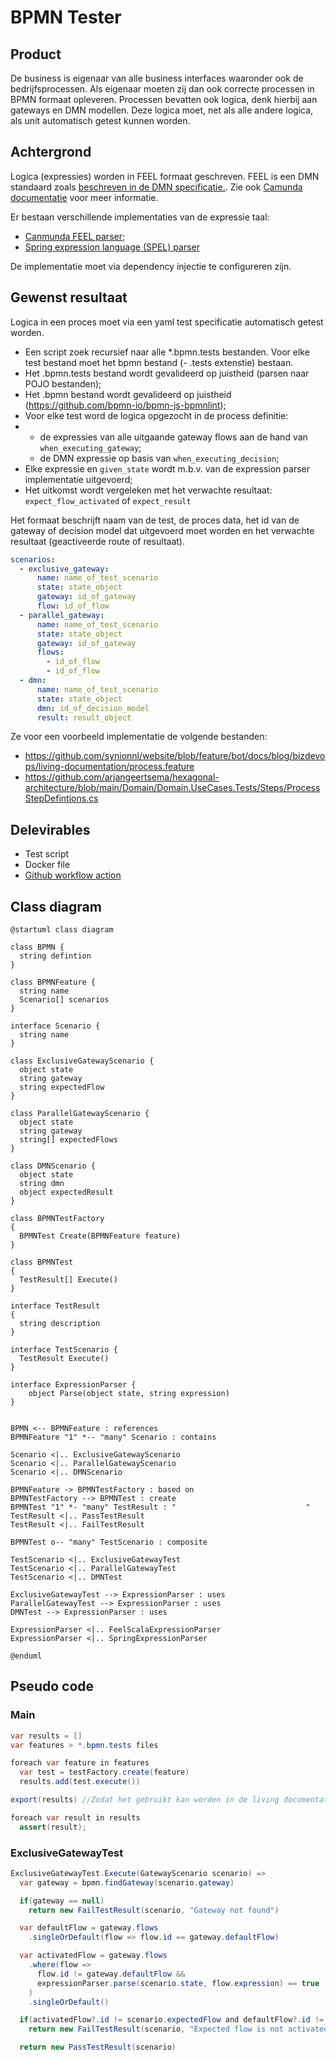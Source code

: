 # BPMN Tester

## Product

De business is eigenaar van alle business interfaces waaronder ook de bedrijfsprocessen. Als eigenaar moeten zij dan ook correcte processen in BPMN formaat opleveren. Processen bevatten ook logica, denk hierbij aan gateways en DMN modellen. Deze logica moet, net als alle andere logica, als unit automatisch getest kunnen worden.

## Achtergrond

Logica (expressies) worden in FEEL formaat geschreven. FEEL is een DMN standaard zoals [beschreven in de DMN specificatie.](https://www.omg.org/spec/DMN/). Zie ook [Camunda documentatie](https://docs.camunda.io/docs/reference/feel/what-is-feel/) voor meer informatie.

Er bestaan verschillende implementaties van de expressie taal:

* [Canmunda FEEL parser](https://camunda.github.io/feel-scala/);
* [Spring expression language (SPEL) parser](https://docs.spring.io/spring-framework/docs/3.0.x/reference/expressions.html)

De implementatie moet via dependency injectie te configureren zijn.

## Gewenst resultaat

Logica in een proces moet via een yaml test specificatie automatisch getest worden.

* Een script zoek recursief naar alle *.bpmn.tests bestanden. Voor elke test bestand moet het bpmn bestand (- .tests extenstie) bestaan.
* Het .bpmn.tests bestand wordt gevalideerd op juistheid (parsen naar POJO bestanden);
* Het .bpmn bestand wordt gevalideerd op juistheid (https://github.com/bpmn-io/bpmn-js-bpmnlint);
* Voor elke test word de logica opgezocht in de process definitie:
*   * de expressies van alle uitgaande gateway flows aan de hand van `when_executing_gateway`;
    * de DMN expressie op basis van `when_executing_decision`;
* Elke expressie en `given_state` wordt m.b.v. van de expression parser implementatie uitgevoerd;
* Het uitkomst wordt vergeleken met het verwachte resultaat: `expect_flow_activated` of `expect_result`

Het formaat beschrijft naam van de test, de proces data, het id van de gateway of decision model dat uitgevoerd moet worden en het verwachte resultaat (geactiveerde route of resultaat).

```yaml
scenarios:
  - exclusive_gateway:
      name: name_of_test_scenario 
      state: state_object    
      gateway: id_of_gateway
      flow: id_of_flow
  - parallel_gateway:
      name: name_of_test_scenario 
      state: state_object    
      gateway: id_of_gateway
      flows:
        - id_of_flow
        - id_of_flow
  - dmn:
      name: name_of_test_scenario 
      state: state_object    
      dmn: id_of_decision_model
      result: result_object
```

Ze voor een voorbeeld implementatie de volgende bestanden:

* https://github.com/synionnl/website/blob/feature/bot/docs/blog/bizdevops/living-documentation/process.feature
* https://github.com/arjangeertsema/hexagonal-architecture/blob/main/Domain/Domain.UseCases.Tests/Steps/ProcessStepDefintions.cs

## Delevirables

* Test script
* Docker file
* [Github workflow action](https://docs.github.com/en/actions/creating-actions/creating-a-docker-container-action)

## Class diagram

```plantuml
@startuml class diagram

class BPMN {
  string defintion
}

class BPMNFeature {
  string name
  Scenario[] scenarios
}

interface Scenario {
  string name
}

class ExclusiveGatewayScenario {
  object state
  string gateway
  string expectedFlow
}

class ParallelGatewayScenario {
  object state
  string gateway
  string[] expectedFlows
}

class DMNScenario {  
  object state
  string dmn
  object expectedResult
}

class BPMNTestFactory
{
  BPMNTest Create(BPMNFeature feature)
}

class BPMNTest
{
  TestResult[] Execute()
}

interface TestResult
{
  string description  
}

interface TestScenario {
  TestResult Execute()
}

interface ExpressionParser {
    object Parse(object state, string expression)
}


BPMN <-- BPMNFeature : references
BPMNFeature "1" *-- "many" Scenario : contains

Scenario <|.. ExclusiveGatewayScenario
Scenario <|.. ParallelGatewayScenario
Scenario <|.. DMNScenario

BPMNFeature -> BPMNTestFactory : based on
BPMNTestFactory --> BPMNTest : create
BPMNTest "1" *- "many" TestResult : "                             "
TestResult <|.. PassTestResult
TestResult <|.. FailTestResult

BPMNTest o-- "many" TestScenario : composite

TestScenario <|.. ExclusiveGatewayTest
TestScenario <|.. ParallelGatewayTest
TestScenario <|.. DMNTest

ExclusiveGatewayTest --> ExpressionParser : uses
ParallelGatewayTest --> ExpressionParser : uses
DMNTest --> ExpressionParser : uses

ExpressionParser <|.. FeelScalaExpressionParser
ExpressionParser <|.. SpringExpressionParser

@enduml
```

## Pseudo code

### Main

```java
var results = []
var features > *.bpmn.tests files

foreach var feature in features
  var test = testFactory.create(feature)    
  results.add(test.execute())

export(results) //Zodat het gebruikt kan worden in de living documentation pipeline].

foreach var result in results
  assert(result);
```

### ExclusiveGatewayTest

```java
ExclusiveGatewayTest.Execute(GatewayScenario scenario) =>
  var gateway = bpmn.findGateway(scenario.gateway)

  if(gateway == null)
    return new FailTestResult(scenario, "Gateway not found")

  var defaultFlow = gateway.flows
    .singleOrDefault(flow => flow.id == gateway.defaultFlow)

  var activatedFlow = gateway.flows
    .where(flow => 
      flow.id != gateway.defaultFlow && 
      expressionParser.parse(scenario.state, flow.expression) == true
    )
    .singleOrDefault()

  if(activatedFlow?.id != scenario.expectedFlow and defaultFlow?.id != scenario.expectedFlow)
    return new FailTestResult(scenario, "Expected flow is not activated")

  return new PassTestResult(scenario)
```